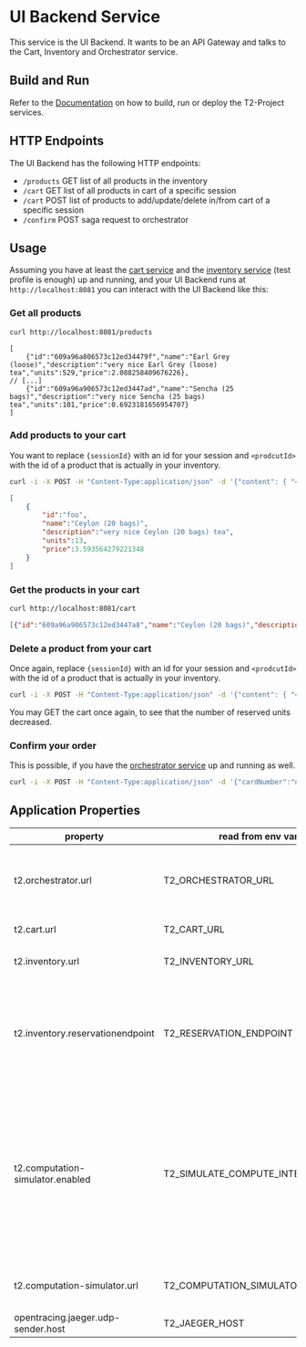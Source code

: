 # UI Backend Service

This service is the UI Backend.
It wants to be an API Gateway and talks to the Cart, Inventory and Orchestrator service.

## Build and Run

Refer to the [Documentation](https://t2-documentation.readthedocs.io/en/latest/microservices/deploy.html) on how to build, run or deploy the T2-Project services.

## HTTP Endpoints

The UI Backend has the following HTTP endpoints:

* `/products` GET list of all products in the inventory
* `/cart` GET list of all products in cart of a specific session
* `/cart` POST list of products to add/update/delete in/from cart of a specific session
* `/confirm` POST saga request to orchestrator

## Usage

Assuming you have at least the [cart service](https://github.com/t2-project/cart) and the [inventory service](https://github.com/t2-project/inventory) (test profile is enough) up and running, and your UI Backend runs at `http://localhost:8081` you can interact with the UI Backend like this:

### Get all products

```sh
curl http://localhost:8081/products
```

```json5
[
    {"id":"609a96a806573c12ed34479f","name":"Earl Grey (loose)","description":"very nice Earl Grey (loose) tea","units":529,"price":2.088258409676226},
// [...]
    {"id":"609a96a906573c12ed3447ad","name":"Sencha (25 bags)","description":"very nice Sencha (25 bags) tea","units":101,"price":0.6923181656954707}
]
```

### Add products to your cart

You want to replace `{sessionId}` with an id for your session and `<prodcutId>` with the id of a product that is actually in your inventory.

```sh
curl -i -X POST -H "Content-Type:application/json" -d '{"content": { "<productId>": 13}}' http://localhost:8081/cart/{sessionId}
```

```json
[
    {
        "id":"foo",
        "name":"Ceylon (20 bags)",
        "description":"very nice Ceylon (20 bags) tea",
        "units":13,
        "price":3.593564279221348
    }
]
```

### Get the products in your cart

```sh
curl http://localhost:8081/cart
```

```json
[{"id":"609a96a906573c12ed3447a8","name":"Ceylon (20 bags)","description":"very nice Ceylon (20 bags) tea","units":13,"price":3.593564279221348}]
```

### Delete a product from your cart

Once again, replace `{sessionId}` with an id for your session and `<prodcutId>` with the id of a product that is actually in your inventory.

```sh
curl -i -X POST -H "Content-Type:application/json" -d '{"content": { "<productId>": 2}}' http://localhost:8081/cart/{sessionId}
```

You may GET the cart once again, to see that the number of reserved units decreased.

### Confirm your order

This is possible, if you have the [orchestrator service](https://github.com/t2-project/orchestrator) up and running as well.

```sh
curl -i -X POST -H "Content-Type:application/json" -d '{"cardNumber":"num","cardOwner":"own","checksum":"sum", "sessionId":"<sessionId>"}' http://localhost:8081/confirm
```

## Application Properties

| property                           | read from env var                  | description                                                                                                                                                   |
|------------------------------------|------------------------------------|---------------------------------------------------------------------------------------------------------------------------------------------------------------|
| t2.orchestrator.url                | T2_ORCHESTRATOR_URL                | url of the orchestrator service. inclusively endpoint and everything!                                                                                         |
| t2.cart.url                        | T2_CART_URL                        | url of the cart service                                                                                                                                       |
| t2.inventory.url                   | T2_INVENTORY_URL                   | url of the inventory service.                                                                                                                                 |
| t2.inventory.reservationendpoint   | T2_RESERVATION_ENDPOINT            | endpoint for reservations. sub path of the inventory url. guess it would be smarter to pass the entire url.                                                   |
| t2.computation-simulator.enabled   | T2_SIMULATE_COMPUTE_INTENSIVE_TASK | boolean value, defaults to false. if true, the service computation-simulator gets called when an order is confirmed to simulate a compute intensive scenario. |
| t2.computation-simulator.url       | T2_COMPUTATION_SIMULATOR_URL       | url of the computation-simulator service.                                                                                                                     |
| opentracing.jaeger.udp-sender.host | T2_JAEGER_HOST                     | for the tracing.                                                                                                                                              |
